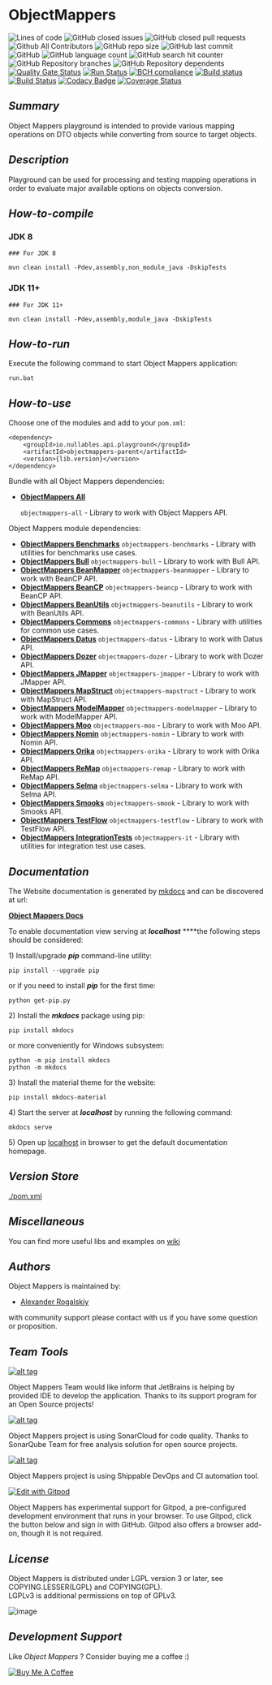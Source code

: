 # ObjectMappers

![Lines of code](https://tokei.rs/b1/github/AlexRogalskiy/object-mappers-playground?category=lines)
![GitHub closed issues](https://img.shields.io/github/issues-closed/AlexRogalskiy/object-mappers-playground)
![GitHub closed pull requests](https://img.shields.io/github/issues-pr-closed/AlexRogalskiy/object-mappers-playground)
![Github All Contributors](https://img.shields.io/github/all-contributors/AlexRogalskiy/object-mappers-playground)
![GitHub repo size](https://img.shields.io/github/repo-size/AlexRogalskiy/object-mappers-playground)
![GitHub last commit](https://img.shields.io/github/last-commit/AlexRogalskiy/object-mappers-playground)
![GitHub](https://img.shields.io/github/license/AlexRogalskiy/object-mappers-playground)
![GitHub language count](https://img.shields.io/github/languages/count/AlexRogalskiy/object-mappers-playground)
![GitHub search hit counter](https://img.shields.io/github/search/AlexRogalskiy/object-mappers-playground/goto)
![GitHub Repository branches](https://badgen.net/github/branches/AlexRogalskiy/object-mappers-playground)
![GitHub Repository dependents](https://badgen.net/github/dependents-repo/AlexRogalskiy/object-mappers-playground)
[![Quality Gate Status](https://sonarcloud.io/api/project_badges/measure?project=AlexRogalskiy_object-mappers-playground&metric=alert_status)](https://sonarcloud.io/dashboard?id=AlexRogalskiy_object-mappers-playground)
[![Run Status](https://api.shippable.com/projects/5fb2d6f4a4e0a80007cb1606/badge?branch=master)](./)
[![BCH compliance](https://bettercodehub.com/edge/badge/AlexRogalskiy/object-mappers-playground?branch=master)](https://bettercodehub.com/)
[![Build status](https://ci.appveyor.com/api/projects/status/lqu3a77c8g81808r?svg=true)](https://ci.appveyor.com/project/AlexanderRogalskiy/object-mappers-playground)
[![Build Status](https://travis-ci.com/AlexRogalskiy/object-mappers-playground.svg?branch=master)](https://travis-ci.com/AlexRogalskiy/object-mappers-playground)
[![Codacy Badge](https://app.codacy.com/project/badge/Grade/6c9495aaf327415aa7b96ad0fc88f65a)](https://www.codacy.com/gh/AlexRogalskiy/object-mappers-playground/dashboard?utm_source=github.com&amp;utm_medium=referral&amp;utm_content=AlexRogalskiy/object-mappers-playground&amp;utm_campaign=Badge_Grade)
[![Coverage Status](https://coveralls.io/repos/github/AlexRogalskiy/object-mappers-playground/badge.svg?branch=master)](https://coveralls.io/github/AlexRogalskiy/object-mappers-playground?branch=master)

## _Summary_

Object Mappers playground is intended to provide various mapping operations on DTO objects while converting from source to target objects.

## _Description_

Playground can be used for processing and testing mapping operations in order to evaluate major available options on objects conversion.

## _How-to-compile_

### JDK 8

```text
### For JDK 8

mvn clean install -Pdev,assembly,non_module_java -DskipTests
```

### JDK 11+

```text
### For JDK 11+

mvn clean install -Pdev,assembly,module_java -DskipTests
```

## _How-to-run_

Execute the following command to start Object Mappers application:

```text
run.bat
```

## _How-to-use_

Choose one of the modules and add to your `pom.xml`:

```text
<dependency>
    <groupId>io.nullables.api.playground</groupId>
    <artifactId>objectmappers-parent</artifactId>
    <version>{lib.version}</version>
</dependency>
```

Bundle with all Object Mappers dependencies:

* [**ObjectMappers All**](https://github.com/AlexRogalskiy/object-mappers-playground/tree/master/modules/objectmappers-all)  

  `objectmappers-all` - Library to work with Object Mappers API.

Object Mappers module dependencies:

* [**ObjectMappers Benchmarks**](https://github.com/AlexRogalskiy/object-mappers-playground/tree/master/modules/objectmappers-benchmarks) `objectmappers-benchmarks` - Library with utilities for benchmarks use cases.
* [**ObjectMappers Bull**](https://github.com/AlexRogalskiy/object-mappers-playground/tree/master/modules/objectmappers-bull) `objectmappers-bull` - Library to work with Bull API.
* [**ObjectMappers BeanMapper**](https://github.com/AlexRogalskiy/object-mappers-playground/tree/master/modules/objectmappers-beanmapper) `objectmappers-beanmapper` - Library to work with BeanCP API.
* [**ObjectMappers BeanCP**](https://github.com/AlexRogalskiy/object-mappers-playground/tree/master/modules/objectmappers-beancp) `objectmappers-beancp` - Library to work with BeanCP API.
* [**ObjectMappers BeanUtils**](https://github.com/AlexRogalskiy/object-mappers-playground/tree/master/modules/objectmappers-beanutils) `objectmappers-beanutils` - Library to work with BeanUtils API.
* [**ObjectMappers Commons**](https://github.com/AlexRogalskiy/object-mappers-playground/tree/master/modules/objectmappers-commons) `objectmappers-commons` - Library with utilities for common use cases.
* [**ObjectMappers Datus**](https://github.com/AlexRogalskiy/object-mappers-playground/tree/master/modules/objectmappers-datus) `objectmappers-datus` - Library to work with Datus API.
* [**ObjectMappers Dozer**](https://github.com/AlexRogalskiy/object-mappers-playground/tree/master/modules/objectmappers-dozer) `objectmappers-dozer` - Library to work with Dozer API.
* [**ObjectMappers JMapper**](https://github.com/AlexRogalskiy/object-mappers-playground/tree/master/modules/objectmappers-jmapper) `objectmappers-jmapper` - Library to work with JMapper API.
* [**ObjectMappers MapStruct**](https://github.com/AlexRogalskiy/object-mappers-playground/tree/master/modules/objectmappers-mapstruct) `objectmappers-mapstruct` - Library to work with MapStruct API.
* [**ObjectMappers ModelMapper**](https://github.com/AlexRogalskiy/object-mappers-playground/tree/master/modules/objectmappers-modelmapper) `objectmappers-modelmapper` - Library to work with ModelMapper API.
* [**ObjectMappers Moo**](https://github.com/AlexRogalskiy/object-mappers-playground/tree/master/modules/objectmappers-moo) `objectmappers-moo` - Library to work with Moo API.
* [**ObjectMappers Nomin**](https://github.com/AlexRogalskiy/object-mappers-playground/tree/master/modules/objectmappers-nomin) `objectmappers-nomin` - Library to work with Nomin API.
* [**ObjectMappers Orika**](https://github.com/AlexRogalskiy/object-mappers-playground/tree/master/modules/objectmappers-orika) `objectmappers-orika` - Library to work with Orika API.
* [**ObjectMappers ReMap**](https://github.com/AlexRogalskiy/object-mappers-playground/tree/master/modules/objectmappers-remap) `objectmappers-remap` - Library to work with ReMap API.
* [**ObjectMappers Selma**](https://github.com/AlexRogalskiy/object-mappers-playground/tree/master/modules/objectmappers-selma) `objectmappers-selma` - Library to work with Selma API.
* [**ObjectMappers Smooks**](https://github.com/AlexRogalskiy/object-mappers-playground/tree/master/modules/objectmappers-smooks) `objectmappers-smook` - Library to work with Smooks API.
* [**ObjectMappers TestFlow**](https://github.com/AlexRogalskiy/object-mappers-playground/tree/master/modules/objectmappers-testflow) `objectmappers-testflow` - Library to work with TestFlow API.
* [**ObjectMappers IntegrationTests**](https://github.com/AlexRogalskiy/object-mappers-playground/tree/master/modules/objectmappers-it) `objectmappers-it` - Library with utilities for integration test use cases.

## _Documentation_

The Website documentation is generated by [mkdocs](https://www.mkdocs.org/) and can be discovered at url:

[**Object Mappers Docs**](https://alexander-rogalsky.gitbook.io/object-mappers-docs/)

To enable documentation view serving at _**localhost**_ ****the following steps should be considered:

1\) Install/upgrade _**pip**_ command-line utility:

```text
pip install --upgrade pip
```

or if you need to install _**pip**_ for the first time:

```text
python get-pip.py
```

2\) Install the _**mkdocs**_ package using pip:

```text
pip install mkdocs
```

or more conveniently for Windows subsystem:

```text
python -m pip install mkdocs
python -m mkdocs
```

3\) Install the material theme for the website:

```text
pip install mkdocs-material
```

4\) Start the server at _**localhost**_ by running the following command:

```text
mkdocs serve
```

5\) Open up [localhost](http://127.0.0.1:8000/) in browser to get the default documentation homepage.

## _Version Store_

[./pom.xml](https://github.com/AlexRogalskiy/object-mappers-playground/blob/master/pom.xml)

## _Miscellaneous_

You can find more useful libs and examples on [wiki](https://github.com/AlexRogalskiy/object-mappers-playground/wiki)

## _Authors_

Object Mappers is maintained by:

* [Alexander Rogalskiy](https://github.com/AlexRogalskiy) 

with community support please contact with us if you have some question or proposition.

## _Team Tools_

[![alt tag](http://pylonsproject.org/img/logo-jetbrains.png)](https://www.jetbrains.com/)

Object Mappers Team would like inform that JetBrains is helping by provided IDE to develop the application. Thanks to its support program for an Open Source projects!

[![alt tag](https://sonarcloud.io/images/project_badges/sonarcloud-white.svg)](https://sonarcloud.io/dashboard?id=org.schemaspy%3Aschemaspy)

Object Mappers project is using SonarCloud for code quality. Thanks to SonarQube Team for free analysis solution for open source projects.

[![alt tag](https://app.shippable.com/app/assets/images/shippable-logo.png)](https://www.shippable.com/)

Object Mappers project is using Shippable DevOps and CI automation tool.

[![Edit with Gitpod](https://gitpod.io/button/open-in-gitpod.svg)](https://gitpod.io/#https://github.com/AlexRogalskiy/object-mappers-playground)

Object Mappers has experimental support for Gitpod, a pre-configured development environment that runs in your browser. To use Gitpod, click the button below and sign in with GitHub. Gitpod also offers a browser add-on, though it is not required.

## _License_

Object Mappers is distributed under LGPL version 3 or later, see COPYING.LESSER\(LGPL\) and COPYING\(GPL\).  
LGPLv3 is additional permissions on top of GPLv3.

![image](https://user-images.githubusercontent.com/19885116/48661948-6cf97e80-ea7a-11e8-97e7-b45332a13e49.png)

## _Development Support_

Like _Object Mappers_ ? Consider buying me a coffee :\)

[![Buy Me A Coffee](https://www.buymeacoffee.com/assets/img/custom_images/orange_img.png)](https://www.buymeacoffee.com/AlexRogalskiy)


